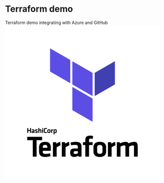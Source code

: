 # Terraform demo

Terraform demo integrating with Azure and GitHub
![Terraform](images/terraform.png)
